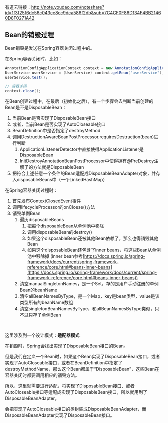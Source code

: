 有道云链接：http://note.youdao.com/noteshare?id=1f3f25f6dc56c043ce8cc9dca586f2db&sub=7C4CF0F86D134F4BB21460D8F0271A42
​

## Bean的销毁过程


Bean销毁是发送在Spring容器关闭过程中的。
​

在Spring容器关闭时，比如：
```java
AnnotationConfigApplicationContext context = new AnnotationConfigApplicationContext(AppConfig.class);
UserService userService = (UserService) context.getBean("userService");
userService.test();

// 容器关闭
context.close();
```


在Bean创建过程中，在最后（初始化之后），有一个步骤会去判断当前创建的Bean是不是DisposableBean：

1. 当前Bean是否实现了DisposableBean接口
1. 或者，当前Bean是否实现了AutoCloseable接口
1. BeanDefinition中是否指定了destroyMethod
1. 调用DestructionAwareBeanPostProcessor.requiresDestruction(bean)进行判断
   1. ApplicationListenerDetector中直接使得ApplicationListener是DisposableBean
   1. InitDestroyAnnotationBeanPostProcessor中使得拥有@PreDestroy注解了的方法就是DisposableBean
5. 把符合上述任意一个条件的Bean适配成DisposableBeanAdapter对象，并存入disposableBeans中（一个LinkedHashMap）





在Spring容器关闭过程时：

1. 首先发布ContextClosedEvent事件
1. 调用lifecycleProcessor的onCloese()方法
1. 销毁单例Bean
   1. 遍历disposableBeans
      1. 把每个disposableBean从单例池中移除
      1. 调用disposableBean的destroy()
      1. 如果这个disposableBean还被其他Bean依赖了，那么也得销毁其他Bean
      1. 如果这个disposableBean还包含了inner beans，将这些Bean从单例池中移除掉 (inner bean参考[https://docs.spring.io/spring-framework/docs/current/spring-framework-reference/core.html#beans-inner-beans](https://docs.spring.io/spring-framework/docs/current/spring-framework-reference/core.html#beans-inner-beans))
   2. 清空manualSingletonNames，是一个Set，存的是用户手动注册的单例Bean的beanName
   2. 清空allBeanNamesByType，是一个Map，key是bean类型，value是该类型所有的beanName数组
   2. 清空singletonBeanNamesByType，和allBeanNamesByType类似，只不过只存了单例Bean

**​**

这里涉及到一个设计模式：**适配器模式**


在销毁时，Spring会找出实现了DisposableBean接口的Bean。
​

但是我们在定义一个Bean时，如果这个Bean实现了DisposableBean接口，或者实现了AutoCloseable接口，或者在BeanDefinition中指定了destroyMethodName，那么这个Bean都属于“DisposableBean”，这些Bean在容器关闭时都要调用相应的销毁方法。


所以，这里就需要进行适配，将实现了DisposableBean接口、或者AutoCloseable接口等适配成实现了DisposableBean接口，所以就用到了DisposableBeanAdapter。


会把实现了AutoCloseable接口的类封装成DisposableBeanAdapter，而DisposableBeanAdapter实现了DisposableBean接口。
